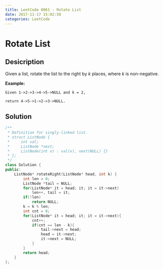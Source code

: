 ```yaml
---
title: LeetCode 0061 - Rotate List
date: 2017-11-17 15:02:50
categories: LeetCode
---
```

# Rotate List #

<!--more-->

## Desicription ##

Given a list, rotate the list to the right by *k* places, where *k* is non-negative.


**Example:**

```
Given 1->2->3->4->5->NULL and k = 2,

return 4->5->1->2->3->NULL.
```

## Solution ##

```cpp
/**
 * Definition for singly-linked list.
 * struct ListNode {
 *     int val;
 *     ListNode *next;
 *     ListNode(int x) : val(x), next(NULL) {}
 * };
 */
class Solution {
public:
    ListNode* rotateRight(ListNode* head, int k) {
        int len = 0;
        ListNode *tail = NULL;
        for(ListNode* it = head; it; it = it->next)
            len++, tail = it;
        if(!len)
            return NULL;
        k = k % len;
        int cnt = 0;
        for(ListNode* it = head; it; it = it->next){
            cnt++;
            if(cnt == len - k){
                tail->next = head;
                head = it->next;
                it->next = NULL;
            }
        }
        return head;
    }
};
```